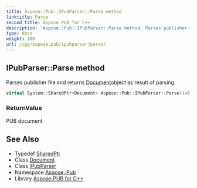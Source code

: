 ```yaml
---
title: Aspose::Pub::IPubParser::Parse method
linktitle: Parse
second_title: Aspose.PUB for C++
description: 'Aspose::Pub::IPubParser::Parse method. Parses publisher file and returns Documentobject as result of parsing in C++.'
type: docs
weight: 100
url: /cpp/aspose.pub/ipubparser/parse/
---
```

## IPubParser::Parse method


Parses publisher file and returns [Document](../../document/)object as result of parsing.

```cpp
virtual System::SharedPtr<Document> Aspose::Pub::IPubParser::Parse()=0
```


### ReturnValue

PUB document

## See Also

* Typedef [SharedPtr](../../../system/sharedptr/)
* Class [Document](../../document/)
* Class [IPubParser](../)
* Namespace [Aspose::Pub](../../)
* Library [Aspose.PUB for C++](../../../)
